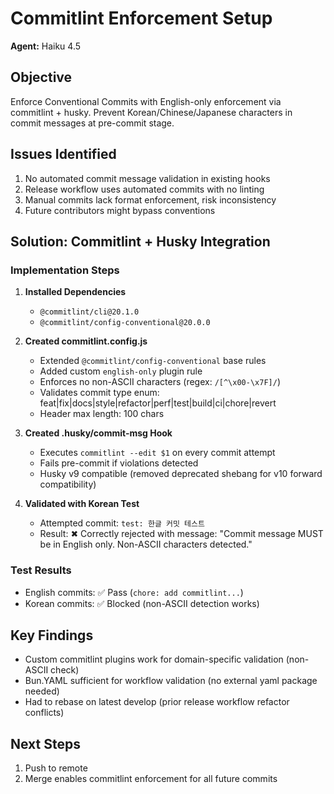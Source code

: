 # Commitlint Enforcement Setup

**Agent:** Haiku 4.5

## Objective
Enforce Conventional Commits with English-only enforcement via commitlint + husky. Prevent Korean/Chinese/Japanese characters in commit messages at pre-commit stage.

## Issues Identified
1. No automated commit message validation in existing hooks
2. Release workflow uses automated commits with no linting
3. Manual commits lack format enforcement, risk inconsistency
4. Future contributors might bypass conventions

## Solution: Commitlint + Husky Integration

### Implementation Steps

1. **Installed Dependencies**
   - `@commitlint/cli@20.1.0`
   - `@commitlint/config-conventional@20.0.0`

2. **Created commitlint.config.js**
   - Extended `@commitlint/config-conventional` base rules
   - Added custom `english-only` plugin rule
   - Enforces no non-ASCII characters (regex: `/[^\x00-\x7F]/`)
   - Validates commit type enum: feat|fix|docs|style|refactor|perf|test|build|ci|chore|revert
   - Header max length: 100 chars

3. **Created .husky/commit-msg Hook**
   - Executes `commitlint --edit $1` on every commit attempt
   - Fails pre-commit if violations detected
   - Husky v9 compatible (removed deprecated shebang for v10 forward compatibility)

4. **Validated with Korean Test**
   - Attempted commit: `test: 한글 커밋 테스트`
   - Result: ✖ Correctly rejected with message: "Commit message MUST be in English only. Non-ASCII characters detected."

### Test Results
- English commits: ✅ Pass (`chore: add commitlint...`)
- Korean commits: ✅ Blocked (non-ASCII detection works)

## Key Findings
- Custom commitlint plugins work for domain-specific validation (non-ASCII check)
- Bun.YAML sufficient for workflow validation (no external yaml package needed)
- Had to rebase on latest develop (prior release workflow refactor conflicts)

## Next Steps
1. Push to remote
2. Merge enables commitlint enforcement for all future commits
